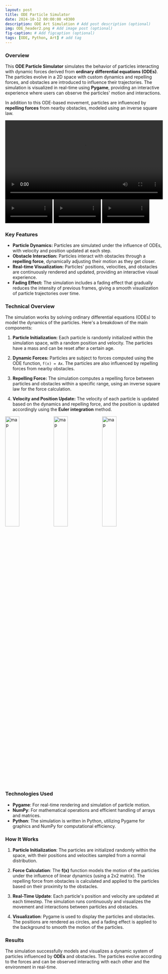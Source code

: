 ```yaml
---
layout: post
title: ODE Particle Simulator
date: 2024-10-12 00:00:00 +0300
description: ODE Art Simulation # Add post description (optional)
img: ODE_header2.png # Add image post (optional)
fig-caption: # Add figcaption (optional)
tags: [ODE, Python, Art] # add tag
---
```

<!-- Include MathJax -->
<script type="text/javascript" async
  src="https://cdnjs.cloudflare.com/ajax/libs/mathjax/2.7.7/MathJax.js?config=TeX-MML-AM_CHTML">
</script>

### Overview

This **ODE Particle Simulator** simulates the behavior of particles interacting with dynamic forces derived from **ordinary differential equations (ODEs)**. The particles evolve in a 2D space with custom dynamics and repelling forces, and obstacles are introduced to influence their trajectories. The simulation is visualized in real-time using **Pygame**, providing an interactive experience where users can observe the particles' motion and interactions.

In addition to this ODE-based movement, particles are influenced by **repelling forces** from nearby obstacles, modeled using an inverse square law.

<video width="100%" controls>
  <source src="{{site.baseurl}}/assets/img/ODE_eg1.webm" type="video/webm">
  Your browser does not support the video tag.
</video>

<video width="30%" controls>
  <source src="{{site.baseurl}}/assets/img/ODE_eg6.webm" type="video/webm">
  Your browser does not support the video tag.
</video>


<video width="30%" controls>
  <source src="{{site.baseurl}}/assets/img/ODE_eg3.webm" type="video/webm">
  Your browser does not support the video tag.
</video>

<video width="30%" controls>
  <source src="{{site.baseurl}}/assets/img/ODE_eg5.webm" type="video/webm">
  Your browser does not support the video tag.
</video>


### Key Features

- **Particle Dynamics:** Particles are simulated under the influence of ODEs, with velocity and position updated at each step.
- **Obstacle Interaction:** Particles interact with obstacles through a **repelling force**, dynamically adjusting their motion as they get closer.
- **Real-time Visualization:** Particles' positions, velocities, and obstacles are continuously rendered and updated, providing an interactive visual experience.
- **Fading Effect:** The simulation includes a fading effect that gradually reduces the intensity of previous frames, giving a smooth visualization of particle trajectories over time.

### Technical Overview

The simulation works by solving ordinary differential equations (ODEs) to model the dynamics of the particles. Here's a breakdown of the main components:

1. **Particle Initialization:**
   Each particle is randomly initialized within the simulation space, with a random position and velocity. The particles have a mass and can be reset after a certain age.

2. **Dynamic Forces:**
   Particles are subject to forces computed using the ODE function, `f(x) = Ax`. The particles are also influenced by repelling forces from nearby obstacles.

3. **Repelling Force:**
   The simulation computes a repelling force between particles and obstacles within a specific range, using an inverse square law for the force calculation.

4. **Velocity and Position Update:**
   The velocity of each particle is updated based on the dynamics and repelling force, and the position is updated accordingly using the **Euler integration** method.

<img src="{{site.baseurl}}/assets/img/ODE_pic1.png" alt="map" style="width:30%;" />
<img src="{{site.baseurl}}/assets/img/ODE_header.png" alt="map" style="width:30%;" />
<img src="{{site.baseurl}}/assets/img/ODE_pic3.png" alt="map" style="width:30%;" />


### Technologies Used

- **Pygame**: For real-time rendering and simulation of particle motion.
- **NumPy**: For mathematical operations and efficient handling of arrays and matrices.
- **Python**: The simulation is written in Python, utilizing Pygame for graphics and NumPy for computational efficiency.

### How It Works

1. **Particle Initialization**: 
   The particles are initialized randomly within the space, with their positions and velocities sampled from a normal distribution.

2. **Force Calculation**: 
   The **f(x)** function models the motion of the particles under the influence of linear dynamics (using a 2x2 matrix). The repelling force from obstacles is calculated and applied to the particles based on their proximity to the obstacles.

3. **Real-Time Update**: 
   Each particle's position and velocity are updated at each timestep. The simulation runs continuously and visualizes the movement and interactions between particles and obstacles.

4. **Visualization**: 
   Pygame is used to display the particles and obstacles. The positions are rendered as circles, and a fading effect is applied to the background to smooth the motion of the particles.

### Results

The simulation successfully models and visualizes a dynamic system of particles influenced by **ODEs** and obstacles. The particles evolve according to the forces and can be observed interacting with each other and the environment in real-time.


